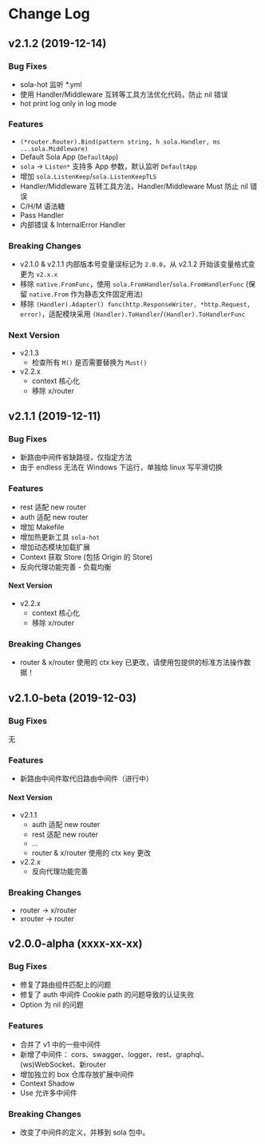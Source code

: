 # Change Log

## v2.1.2 (2019-12-14)

### Bug Fixes

+ sola-hot 监听 *.yml
+ 使用 Handler/Middleware 互转等工具方法优化代码，防止 nil 错误
+ hot print log only in log mode

### Features

+ `(*router.Router).Bind(pattern string, h sola.Handler, ms ...sola.Middleware)`
+ Default Sola App (`DefaultApp`)
+ `sola` -> `Listen*` 支持多 App 参数，默认监听 `DefaultApp`
+ 增加 `sola.ListenKeep`/`sola.ListenKeepTLS`
+ Handler/Middleware 互转工具方法，Handler/Middleware Must 防止 nil 错误
+ C/H/M 语法糖
+ Pass Handler
+ 内部错误 & InternalError Handler

### Breaking Changes

+ v2.1.0 & v2.1.1 内部版本号变量误标记为 `2.0.0`，从 v2.1.2 开始该变量格式变更为 `v2.x.x`
+ 移除 `native.FromFunc`，使用 `sola.FromHandler`/`sola.FromHandlerFunc` (保留 `native.From` 作为静态文件固定用法)
+ 移除 `(Handler).Adapter() func(http.ResponseWriter, *http.Request, error)`，适配模块采用 `(Handler).ToHandler`/`(Handler).ToHandlerFunc`

### Next Version

+ v2.1.3
    + 检查所有 `M()` 是否需要替换为 `Must()`
+ v2.2.x
    + context 核心化
    + 移除 x/router

## v2.1.1 (2019-12-11)

### Bug Fixes

+ 新路由中间件省缺路径，仅指定方法
+ 由于 endless 无法在 Windows 下运行，单独给 linux 写平滑切换

### Features

+ rest 适配 new router
+ auth 适配 new router
+ 增加 Makefile
+ 增加热更新工具 `sola-hot`
+ 增加动态模块加载扩展
+ Context 获取 Store (包括 Origin 的 Store)
+ 反向代理功能完善 - 负载均衡

#### Next Version

+ v2.2.x
    + context 核心化
    + 移除 x/router

### Breaking Changes

+ router & x/router 使用的 ctx key 已更改，请使用包提供的标准方法操作数据！

## v2.1.0-beta (2019-12-03)

### Bug Fixes

无

### Features

+ 新路由中间件取代旧路由中间件（进行中）

#### Next Version

+ v2.1.1
    + auth 适配 new router
    + rest 适配 new router
    + ...
    + router & x/router 使用的 ctx key 更改
+ v2.2.x
    + 反向代理功能完善

### Breaking Changes

+ router -> x/router
+ xrouter -> router

## v2.0.0-alpha (xxxx-xx-xx)

### Bug Fixes

+ 修复了路由组件匹配上的问题
+ 修复了 auth 中间件 Cookie path 的问题导致的认证失败
+ Option 为 nil 的问题

### Features

+ 合并了 v1 中的一些中间件
+ 新增了中间件： cors、swagger、logger、rest、graphql、(ws)WebSocket、新router
+ 增加独立的 box 仓库存放扩展中间件
+ Context Shadow
+ Use 允许多中间件

### Breaking Changes

+ 改变了中间件的定义，并移到 sola 包中。
